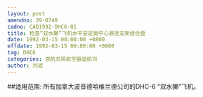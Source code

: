 ```yaml
---
layout: post
amendno: 39-0740
cadno: CAD1992-DHC6-01
title: 检查“双水獭”飞机水平安定面中心悬挂支架结合盘
date: 1992-03-15 00:00:00 +0800
effdate: 1992-03-15 00:00:00 +0800
tag: DHC6
categories: 民航总局航空器适航司
author: 刘琥
---
```


##适用范围:
所有加拿大波音德哈维兰德公司的DHC-6 “双水獭”飞机。

